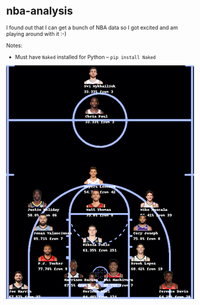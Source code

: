 # nba-analysis
I found out that I can get a bunch of NBA data so I got excited and am playing around with it :-)

Notes:
+ Must have `Naked` installed for Python – `pip install Naked`

![Example of top FG% by zone notebook](img/topFGpct_0.5Percentile_2020-08-21.png)
